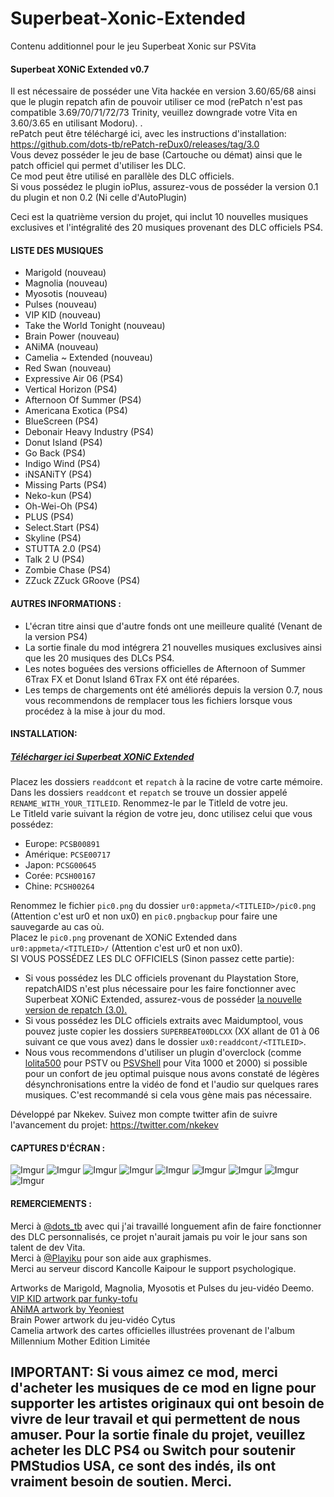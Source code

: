# Superbeat-Xonic-Extended
Contenu additionnel pour le jeu Superbeat Xonic sur PSVita

#### Superbeat XONiC Extended v0.7

Il est nécessaire de posséder une Vita hackée en version 3.60/65/68 ainsi que le plugin repatch afin de pouvoir utiliser ce mod (rePatch n'est pas compatible 3.69/70/71/72/73 Trinity, veuillez downgrade votre Vita en 3.60/3.65 en utilisant Modoru).   .  
rePatch peut être téléchargé ici, avec les instructions d'installation: https://github.com/dots-tb/rePatch-reDux0/releases/tag/3.0  
Vous devez posséder le jeu de base (Cartouche ou démat) ainsi que le patch officiel qui permet d'utiliser les DLC.  
Ce mod peut être utilisé en parallèle des DLC officiels.  
Si vous possédez le plugin ioPlus, assurez-vous de posséder la version 0.1 du plugin et non 0.2 (Ni celle d'AutoPlugin)

Ceci est la quatrième version du projet, qui inclut 10 nouvelles musiques exclusives et l'intégralité des 20 musiques provenant des DLC officiels PS4.    

#### LISTE DES MUSIQUES

- Marigold (nouveau)
- Magnolia (nouveau)
- Myosotis (nouveau)
- Pulses (nouveau)
- VIP KID (nouveau)
- Take the World Tonight (nouveau)
- Brain Power (nouveau)
- ANiMA (nouveau)
- Camelia ~ Extended (nouveau)
- Red Swan (nouveau)
- Expressive Air 06 (PS4)
- Vertical Horizon (PS4)
- Afternoon Of Summer (PS4)
- Americana Exotica (PS4)
- BlueScreen (PS4)
- Debonair Heavy Industry (PS4)
- Donut Island (PS4)
- Go Back (PS4)
- Indigo Wind (PS4)
- iNSANiTY (PS4)
- Missing Parts (PS4)
- Neko-kun (PS4)
- Oh-Wei-Oh (PS4)
- PLUS (PS4)
- Select.Start (PS4)
- Skyline (PS4)
- STUTTA 2.0 (PS4)
- Talk 2 U (PS4)
- Zombie Chase (PS4)
- ZZuck ZZuck GRoove (PS4)  

#### AUTRES INFORMATIONS : 
 * L'écran titre ainsi que d'autre fonds ont une meilleure qualité (Venant de la version PS4)
 * La sortie finale du mod intégrera 21 nouvelles musiques exclusives ainsi que les 20 musiques des DLCs PS4.  
 * Les notes boguées des versions officielles de Afternoon of Summer 6Trax FX et Donut Island 6Trax FX ont été réparées.  
 * Les temps de chargements ont été améliorés depuis la version 0.7, nous vous recommendons de remplacer tous les fichiers lorsque vous procédez à la mise à jour du mod.  

#### INSTALLATION:

##### [Télécharger ici Superbeat XONiC Extended](https://github.com/Nkekev/Superbeat-Xonic-Extended/archive/v0.7.zip)

Placez les dossiers `readdcont` et `repatch` à la racine de votre carte mémoire.  
Dans les dossiers `readdcont` et `repatch` se trouve un dossier appelé `RENAME_WITH_YOUR_TITLEID`. Renommez-le par le TitleId de votre jeu.  
Le TitleId varie suivant la région de votre jeu, donc utilisez celui que vous possédez:  
- Europe: `PCSB00891`
- Amérique: `PCSE00717`
- Japon: `PCSG00645`
- Corée: `PCSH00167`
- Chine: `PCSH00264` 

Renommez le fichier `pic0.png` du dossier `ur0:appmeta/<TITLEID>/pic0.png` (Attention c'est ur0 et non ux0) en `pic0.pngbackup` pour faire une sauvegarde au cas où.  
Placez le `pic0.png` provenant de XONiC Extended dans `ur0:appmeta/<TITLEID>/` (Attention c'est ur0 et non ux0).  
SI VOUS POSSÉDEZ LES DLC OFFICIELS (Sinon passez cette partie):
* Si vous possédez les DLC officiels provenant du Playstation Store, repatchAIDS n'est plus nécessaire pour les faire fonctionner avec Superbeat XONiC Extended, assurez-vous de posséder [la nouvelle version de repatch (3.0).](https://github.com/dots-tb/rePatch-reDux0/releases/tag/3.0)  
* Si vous possédez les DLC officiels extraits avec Maidumptool, vous pouvez juste copier les dossiers `SUPERBEAT00DLCXX` (XX allant de 01 à 06 suivant ce que vous avez) dans le dossier `ux0:readdcont/<TITLEID>`.  
* Nous vous recommendons d'utiliser un plugin d'overclock (comme [lolita500](https://github.com/teakhanirons/lolita500) pour PSTV ou [PSVShell](https://github.com/Electry/PSVshell) pour Vita 1000 et 2000) si possible pour un confort de jeu optimal puisque nous avons constaté de légères désynchronisations entre la vidéo de fond et l'audio sur quelques rares musiques. C'est recommandé si cela vous gène mais pas nécessaire.
  

Développé par Nkekev. Suivez mon compte twitter afin de suivre l'avancement du projet: https://twitter.com/nkekev




#### CAPTURES D'ÉCRAN :

![Imgur](https://i.imgur.com/V9PfzO9.jpg)
![Imgur](https://i.imgur.com/yZ0RvwK.jpg)
![Imgur](https://i.imgur.com/sNtR8HK.jpg)
![Imgur](https://i.imgur.com/2KPAEdM.jpg)
![Imgur](https://i.imgur.com/pwLhO4v.jpg)
![Imgur](https://i.imgur.com/gCDkjgf.jpg)
![Imgur](https://i.imgur.com/pVXWDwo.jpg)
![Imgur](https://i.imgur.com/cgraVKn.jpg)
![Imgur](https://i.imgur.com/og3VKLy.jpg)


#### REMERCIEMENTS :

Merci à [@dots_tb](https://twitter.com/dots_tb) avec qui j'ai travaillé longuement afin de faire fonctionner des DLC personnalisés, ce projet n'aurait jamais pu voir le jour sans son talent de dev Vita.   
Merci à [@Playiku](https://twitter.com/Playiku) pour son aide aux graphismes.  
Merci au serveur discord Kancolle Kaipour le support psychologique.  

Artworks de Marigold, Magnolia, Myosotis et Pulses du jeu-vidéo Deemo.  
[VIP KID artwork par funky-tofu](https://www.deviantart.com/funky-tofu/art/REOL-Sigma-673870658)  
[ANiMA artwork by Yeoniest](https://yeoniest.tumblr.com/post/120188222165/xi-anima)  
Brain Power artwork du jeu-vidéo Cytus  
Camelia artwork des cartes officielles illustrées provenant de l'album Millennium Mother Edition Limitée  

## IMPORTANT: Si vous aimez ce mod, merci d'acheter les musiques de ce mod en ligne pour supporter les artistes originaux qui ont besoin de vivre de leur travail et qui permettent de nous amuser. Pour la sortie finale du projet, veuillez acheter les DLC PS4 ou Switch pour soutenir PMStudios USA, ce sont des indés, ils ont vraiment besoin de soutien. Merci.
